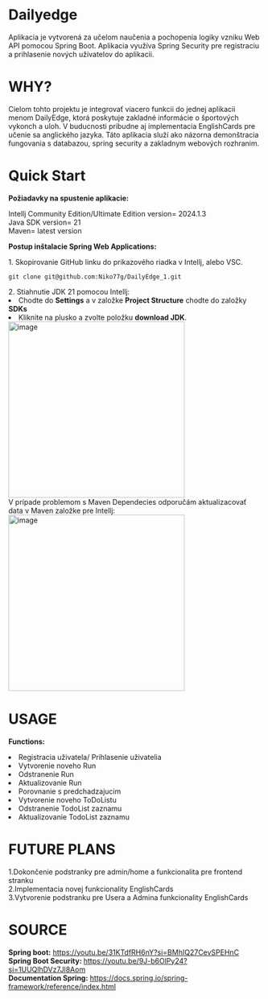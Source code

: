 # Dailyedge
Aplikacia je vytvorená za učelom naučenia a pochopenia logiky vzniku Web API pomocou Spring Boot. Aplikacia využíva Spring Security pre registraciu a prihlasenie nových uživatelov do aplikacii. 

# WHY?
Cielom tohto projektu je integrovať viacero funkcii do jednej aplikacii menom DailyEdge, ktorá poskytuje zakladné informácie o športových vykonch a uloh. V buducnosti pribudne aj implementacia EnglishCards pre učenie sa anglického jazyka. Táto aplikacia služí ako názorna demonštracia fungovania s databazou, spring security a zakladnym webových rozhranim.

# Quick Start
<strong>Požiadavky na spustenie aplikacie:</strong>
<div>Intellj Community Edition/Ultimate Edition version= 2024.1.3</div>
<div>Java SDK version= 21</div>
<div>Maven= latest version</div>

<strong>Postup inštalacie Spring Web Applications:</strong>
<div>1. Skopirovanie GitHub linku do prikazového riadka v Intellj, alebo VSC. </div>
 <div class="snippet-clipboard-content notranslate position-relative overflow-auto" data-snippet-clipboard-copy-content="git@github.com:Niko77g/DailyEdge_1.git">
  <pre lang="terminal" class="notranslate"><code>git clone git@github.com:Niko77g/DailyEdge_1.git</code></pre>
</div>
<div>2. Stiahnutie JDK 21 pomocou Intellj:</div>
<div><li>Chodte do <strong>Settings</strong> a v založke <strong>Project Structure</strong> chodte do založky <strong>SDKs</strong> </li></div>
<div> <li>Kliknite na plusko a zvolte položku <strong>download JDK</strong>.</div></li>
<img width="350" alt="image" src="https://github.com/Niko77g/DailyEdge_1/assets/94113127/2f53fdcf-311e-4b0c-b677-bd4ec082b496">
<div>V prípade problemom s Maven Dependecies odporučám aktualizacovať data v Maven založke pre Intellj:</div>
<img width="350" alt="image" src="https://github.com/Niko77g/DailyEdge_1/assets/94113127/90a50b6a-4303-4178-b87c-6d65763e6cda">

# USAGE
<strong>Functions:</strong>
<div><li>Registracia uživatela/ Prihlasenie uživatelia</li></div>
<div><li>Vytvorenie noveho Run </li></div>
<div><li></lid>Odstranenie Run</li></div>
<div><li>Aktualizovanie Run</li></div>
<div><li>Porovnanie s predchadzajucim</li></div>
<div><li>Vytvorenie noveho ToDoListu</li></div>
<div><li>Odstranenie TodoList zaznamu</li></div>
<div><li>Aktualizovanie TodoList zaznamu</li></div>

# FUTURE PLANS
<div>1.Dokončenie podstranky pre admin/home a funkcionalita pre frontend stranku</div>
<div>2.Implementacia novej funkcionality EnglishCards</div>
<div>3.Vytvorenie podstranku pre Usera a Admina funkcionality EnglishCards</div>

# SOURCE
<strong><div>Spring boot:</strong> https://youtu.be/31KTdfRH6nY?si=BMhIQ27CevSPEHnC</div>
<strong><div>Spring Boot Security: </strong>https://youtu.be/9J-b6OlPy24?si=1UUQlhDVz7Jl8Aom</div>
<strong><div>Documentation Spring:</strong> https://docs.spring.io/spring-framework/reference/index.html</div>


